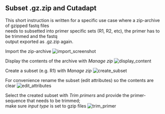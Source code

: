 ## Subset .gz.zip and Cutadapt

This short instruction is written for a specific use case where a zip-archive of gzipped fastq files\
needs to subsetted into primer specific sets (R1, R2, etc), the primer has to be trimmed and the fastq\
output exported as .gz.zip again.

Import the zip-archive
![import_screenshot](https://github.com/naturalis/naturalis-galaxy-tutorials/blob/master/Manage%20zip%20and%20trim%20primer/01_import.jpg)

Display the contents of the archive with *Manage zip*
![display_content](https://github.com/naturalis/naturalis-galaxy-tutorials/blob/master/Manage%20zip%20and%20trim%20primer/%2002_display_content.jpg)

Create a subset (e.g. R1) with *Manage zip*
![create_subset](https://github.com/naturalis/naturalis-galaxy-tutorials/blob/master/Manage%20zip%20and%20trim%20primer/03_create_subset.jpg)

For convenience rename the subset (edit attributes) so the contents are clear
![edit_attributes](https://github.com/naturalis/naturalis-galaxy-tutorials/blob/master/Manage%20zip%20and%20trim%20primer/04_edit_attributes.jpg)

Select the created subset with *Trim primers* and provide the primer-sequence that needs to be trimmed;\
make sure *input type* is set to gzip files
![trim_primer]()
